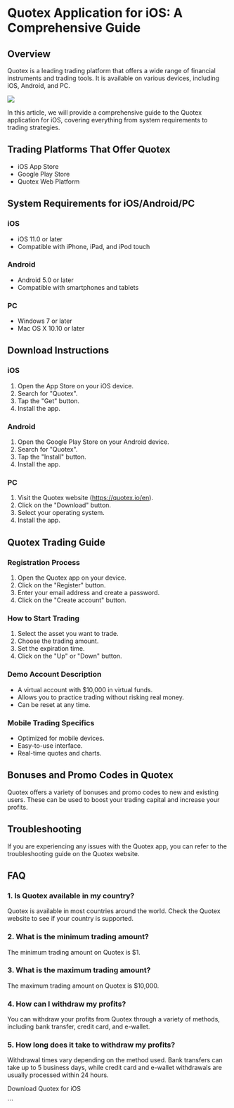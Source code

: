 # Quotex Application for iOS: A Comprehensive Guide

## Overview

Quotex is a leading trading platform that offers a wide range of
financial instruments and trading tools. It is available on various
devices, including iOS, Android, and PC.

[![](https://static.quotex.io/files/5_en/300_250.jpg)](https://traff.sbs/brokerqxsignupf)

In this article, we will provide a comprehensive guide to the Quotex
application for iOS, covering everything from system requirements to
trading strategies.

## Trading Platforms That Offer Quotex

-   iOS App Store
-   Google Play Store
-   Quotex Web Platform

## System Requirements for iOS/Android/PC

### iOS

-   iOS 11.0 or later
-   Compatible with iPhone, iPad, and iPod touch

### Android

-   Android 5.0 or later
-   Compatible with smartphones and tablets

### PC

-   Windows 7 or later
-   Mac OS X 10.10 or later

## Download Instructions

### iOS

1.  Open the App Store on your iOS device.
2.  Search for "Quotex".
3.  Tap the "Get" button.
4.  Install the app.

### Android

1.  Open the Google Play Store on your Android device.
2.  Search for "Quotex".
3.  Tap the "Install" button.
4.  Install the app.

### PC

1.  Visit the Quotex website (https://quotex.io/en).
2.  Click on the "Download" button.
3.  Select your operating system.
4.  Install the app.

## Quotex Trading Guide

### Registration Process

1.  Open the Quotex app on your device.
2.  Click on the "Register" button.
3.  Enter your email address and create a password.
4.  Click on the "Create account" button.

### How to Start Trading

1.  Select the asset you want to trade.
2.  Choose the trading amount.
3.  Set the expiration time.
4.  Click on the "Up" or "Down" button.

### Demo Account Description

-   A virtual account with \$10,000 in virtual funds.
-   Allows you to practice trading without risking real money.
-   Can be reset at any time.

### Mobile Trading Specifics

-   Optimized for mobile devices.
-   Easy-to-use interface.
-   Real-time quotes and charts.

## Bonuses and Promo Codes in Quotex

Quotex offers a variety of bonuses and promo codes to new and existing
users. These can be used to boost your trading capital and increase your
profits.

## Troubleshooting

If you are experiencing any issues with the Quotex app, you can refer to
the troubleshooting guide on the Quotex website.

## FAQ

### 1. Is Quotex available in my country?

Quotex is available in most countries around the world. Check the Quotex
website to see if your country is supported.

### 2. What is the minimum trading amount?

The minimum trading amount on Quotex is \$1.

### 3. What is the maximum trading amount?

The maximum trading amount on Quotex is \$10,000.

### 4. How can I withdraw my profits?

You can withdraw your profits from Quotex through a variety of methods,
including bank transfer, credit card, and e-wallet.

### 5. How long does it take to withdraw my profits?

Withdrawal times vary depending on the method used. Bank transfers can
take up to 5 business days, while credit card and e-wallet withdrawals
are usually processed within 24 hours.

Download Quotex for iOS

\`\`\`

